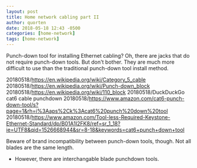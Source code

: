 ```yaml
---
layout: post
title: Home network cabling part II
author: quorten
date: 2018-05-18 12:43 -0500
categories: [home-network]
tags: [home-network]
---
```


Punch-down tool for installing Ethernet cabling?  Oh, there are jacks
that do not require punch-down tools.  But don't bother.  They are
much more difficult to use than the traditional punch-down tool
install method.

20180518/https://en.wikipedia.org/wiki/Category_5_cable
20180518/https://en.wikipedia.org/wiki/Punch-down_block
20180518/https://en.wikipedia.org/wiki/110_block
20180518/DuckDuckGo cat6 cable punchdown
20180518/https://www.amazon.com/cat6-punch-down-tool/s?page=1&rh=i%3Aaps%2Ck%3Acat6%20punch%20down%20tool
20180518/https://www.amazon.com/Tool-less-Required-Keystone-Ethernet-Standard/dp/B01A1I2FK8/ref=sr_1_18?ie=UTF8&qid=1526668944&sr=8-18&keywords=cat6+punch+down+tool

Beware of brand incompatibility between punch-down tools, though.  Not
all blades are the same length.

* However, there are interchangable blade punchdown tools.
